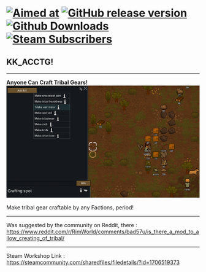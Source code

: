 #  [![Aimed at](https://img.shields.io/badge/For%20Rimworld-1.0-orange.svg?style=plastic)]()   [![GitHub release version](https://img.shields.io/github/release/kaptain-kavern/KK_ACCTG.svg?style=plastic&label=Version)](https://github.com/kaptain-kavern/KK_ACCTG/releases/latest)   [![Github Downloads](https://img.shields.io/github/downloads/kaptain-kavern/KK_ACCTG/total.svg?label=Github%20Downloads&logo=github&logoColor=green&style=plastic)](https://github.com/kaptain-kavern/KK_ACCTG/releases/latest)   [![Steam Subscribers](https://img.shields.io/steam/subscriptions/1706519373.svg?color=blue&label=Steam%20Subscribers&logo=steam&logoColor=9cf&style=plastic)](https://steamcommunity.com/sharedfiles/filedetails/?id=1706519373)

## KK_ACCTG!
________________________________
**Anyone Can Craft Tribal Gears!**
![Preview](https://raw.githubusercontent.com/kaptain-kavern/KK_ACCTG/master/About/Preview.png)

Make tribal gear craftable by any Factions, period!

________________________________

Was suggested by the community on Reddit, there : https://www.reddit.com/r/RimWorld/comments/bad57u/is_there_a_mod_to_allow_creating_of_tribal/

________________________________

Steam Workshop Link : https://steamcommunity.com/sharedfiles/filedetails/?id=1706519373
